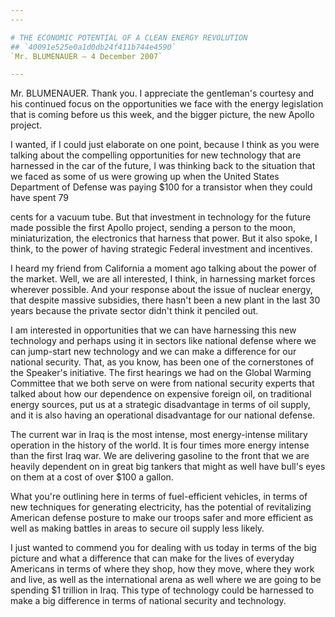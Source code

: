 ```yaml
---
---

# THE ECONOMIC POTENTIAL OF A CLEAN ENERGY REVOLUTION
## `40091e525e0a1d0db24f411b744e4590`
`Mr. BLUMENAUER — 4 December 2007`

---
```



Mr. BLUMENAUER. Thank you. I appreciate the gentleman's courtesy and 
his continued focus on the opportunities we face with the energy 
legislation that is coming before us this week, and the bigger picture, 
the new Apollo project.

I wanted, if I could just elaborate on one point, because I think as 
you were talking about the compelling opportunities for new technology 
that are harnessed in the car of the future, I was thinking back to the 
situation that we faced as some of us were growing up when the United 
States Department of Defense was paying $100 for a transistor when they 
could have spent 79


cents for a vacuum tube. But that investment in technology for the 
future made possible the first Apollo project, sending a person to the 
moon, miniaturization, the electronics that harness that power. But it 
also spoke, I think, to the power of having strategic Federal 
investment and incentives.

I heard my friend from California a moment ago talking about the 
power of the market. Well, we are all interested, I think, in 
harnessing market forces wherever possible. And your response about the 
issue of nuclear energy, that despite massive subsidies, there hasn't 
been a new plant in the last 30 years because the private sector didn't 
think it penciled out.

I am interested in opportunities that we can have harnessing this new 
technology and perhaps using it in sectors like national defense where 
we can jump-start new technology and we can make a difference for our 
national security. That, as you know, has been one of the cornerstones 
of the Speaker's initiative. The first hearings we had on the Global 
Warming Committee that we both serve on were from national security 
experts that talked about how our dependence on expensive foreign oil, 
on traditional energy sources, put us at a strategic disadvantage in 
terms of oil supply, and it is also having an operational disadvantage 
for our national defense.

The current war in Iraq is the most intense, most energy-intense 
military operation in the history of the world. It is four times more 
energy intense than the first Iraq war. We are delivering gasoline to 
the front that we are heavily dependent on in great big tankers that 
might as well have bull's eyes on them at a cost of over $100 a gallon.

What you're outlining here in terms of fuel-efficient vehicles, in 
terms of new techniques for generating electricity, has the potential 
of revitalizing American defense posture to make our troops safer and 
more efficient as well as making battles in areas to secure oil supply 
less likely.

I just wanted to commend you for dealing with us today in terms of 
the big picture and what a difference that can make for the lives of 
everyday Americans in terms of where they shop, how they move, where 
they work and live, as well as the international arena as well where we 
are going to be spending $1 trillion in Iraq. This type of technology 
could be harnessed to make a big difference in terms of national 
security and technology.